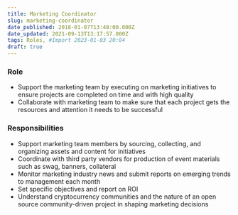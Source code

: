 ```yaml
---
title: Marketing Coordinator
slug: marketing-coordinator
date_published: 2018-01-07T13:48:00.000Z
date_updated: 2021-09-13T13:17:57.000Z
tags: Roles, #Import 2023-01-03 20:04
draft: true
---
```


### Role

- Support the marketing team by executing on marketing initiatives to ensure projects are completed on time and with high quality
- Collaborate with marketing team to make sure that each project gets the resources and attention it needs to be successful

### Responsibilities

- Support marketing team members by sourcing, collecting, and organizing assets and content for initiatives
- Coordinate with third party vendors for production of event materials such as swag, banners, collateral
- Monitor marketing industry news and submit reports on emerging trends to management each month
- Set specific objectives and report on ROI
- Understand cryptocurrency communities and the nature of an open source community-driven project in shaping marketing decisions
